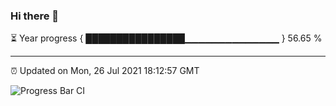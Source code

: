 ### Hi there 👋

⏳ Year progress { ████████████████▁▁▁▁▁▁▁▁▁▁▁▁▁▁ } 56.65 %

---

⏰ Updated on Mon, 26 Jul 2021 18:12:57 GMT

![Progress Bar CI](https://github.com/liununu/liununu/workflows/Progress%20Bar%20CI/badge.svg)
